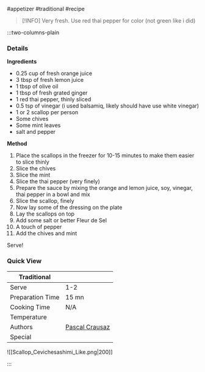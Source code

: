 #appetizer #traditional #recipe

> [!INFO]
> Very fresh. Use red thai pepper for color (not green like i did)

:::two-columns-plain

### Details
**Ingredients**

- 0.25 cup of fresh orange juice
- 3 tbsp of fresh lemon juice
- 1 tbsp of olive oil
- 1 tbsp of fresh grated ginger
- 1 red thai pepper, thinly sliced
- 0.5 tsp of vinegar (i used balsamiq, likely should have use white vinegar)
- 1 or 2 scallop per person
- Some chives
- Some mint leaves
- salt and pepper


**Method**

1. Place the scallops in the freezer for 10-15 minutes to make them easier to slice thinly
2. Slice the chives
3. Slice the mint
4. Slice the thai pepper (very finely)
5. Prepare the sauce by mixing the orange and lemon juice, soy, vinegar, thai pepper in a bowl and mix
6. Slice the scallop, finely
7. Now lay some of the dressing on the plate
8. Lay the scallops on top
9. Add some salt or better Fleur de Sel
10. A touch of pepper
11. Add the chives and mint

  

Serve!




### Quick View
| Traditional      |                                                |
| ---------------- | ---------------------------------------------- |
| Serve            | 1-2                                            |
| Preparation Time | 15 mn                                          |
| Cooking Time     | N/A                                            |
| Temperature      |                                                |
| Authors          | [Pascal Crausaz](mailto:pascal@askpascal.com)  |
| Special          |                                                |

![[Scallop_Cevichesashimi_Like.png|200]]

:::

